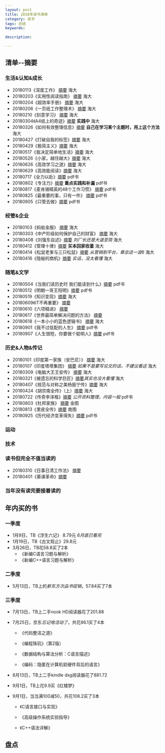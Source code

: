 ```yaml
---
layout: post   
title: 2018年读书清单    
category: 读书    
tags: 总结    
keywords:      

description:

---
```


## 清单--摘要

### 生活&认知&成长

+ 20180113《深度工作》 [摘要](https://www.jianshu.com/p/544069f05430)  海大
+ 20180203《实用性阅读指南》 [摘要](https://www.jianshu.com/p/f003b80a2127)  海大
+ 20180204《超效率手册》 [摘要](https://www.jianshu.com/p/cf0a46b6d0f2)  海大
+ 20180206《一页纸工作整理术》 [摘要](https://www.jianshu.com/p/61fe11295a87)  海大
+ 20180210《刻意学习》 [摘要](https://www.jianshu.com/p/0e32e881ab42)  海大
+ 20180304《A4纸上的奇迹》[摘要](https://www.jianshu.com/p/dde7bb111646) **实践中**  海大
+ 20180326《如何有效整理信息》[摘要](https://www.jianshu.com/p/c4c5ebd5763e) **自己在学习某个主题时，用上这个方法**  海大
+ 20180427《打破自我的标签》[摘要](https://www.jianshu.com/p/5c7532dc4183)  海大
+ 20180429《极简主义》[摘要](https://www.jianshu.com/p/926b85848cb2)  海大
+ 20180517《我决定简单地生活》[摘要](https://www.jianshu.com/p/3c0b650ac348)  海大
+ 20180526《小家，越住越大》[摘要](https://www.jianshu.com/p/9a5c5dd754ca)  海大
+ 20180626《高效学习之道》[摘要](https://www.jianshu.com/p/b4c91e5a8027)  海大
+ 20180629《高效能阅读》[摘要](https://www.jianshu.com/p/56c8b0c16e96)  海大
+ 20180717《全力以赴》[摘要](https://www.jianshu.com/p/d81b93c7cc92)  pdf书
+ 20180802《专注力》[摘要](https://www.jianshu.com/p/a4b0a52dd030)  **重点实践和补漏**  pdf书
+ 20180817《麦肯锡精英的48个工作习惯》 [摘要](https://www.jianshu.com/p/7f69f5b38a9e)  pdf书
+ 20180825《最重要的事，只有一件》 [摘要](https://www.jianshu.com/p/2a368bf451d8)  pdf书
+ 20180905《只管去做》[摘要](https://www.jianshu.com/p/6185c46a793a)  pdf书

### 经管&企业

+ 20180103《蚂蚁金服》 [摘要](https://www.jianshu.com/p/04f09ec8a46d)   海大
+ 20180303《中产阶级如何保护自己的财富》 [摘要](https://www.jianshu.com/p/34a1bd790d50)  海大
+ 20180408《刘强东自述》[摘要](https://www.jianshu.com/p/d72b197df0be) *刘厂长还是大道至简*   海大
+ 20180412《管理十律》[摘要](https://www.jianshu.com/p/e890f3b68647) **买本回家收着**   海大
+ 20180414《松鼠老爹与三只松鼠》[摘要](https://www.jianshu.com/p/8339b2c0eff2) *从营销到平台，章总这一波6*   海大
+ 20180416《隐秘的商机》[摘要](https://www.jianshu.com/p/6e965dd9947c) *实话，没太看懂*   海大

### 随笔&文学

+ 20180504《当我们读历史时 我们能读到什么》[摘要](https://www.jianshu.com/p/64e6f5df623d) pdf书
+ 20180512《明朝一哥王阳明》[摘要](https://www.jianshu.com/p/19104713be36)  pdf书
+ 20180519《知识变现》[摘要](https://www.jianshu.com/p/d903ea8c4751)  海大
+ 20180609《IT不再重要》 [摘要](https://www.jianshu.com/p/997692e386f0)
+ 20180610《六项精进》 [摘要](https://www.jianshu.com/p/0155f22e3d19)
+ 20180617《世界最简单解决问题的方法》 [摘要](https://www.jianshu.com/p/0adf331958f1)
+ 20180618《一本小小的蓝色逻辑书》 [摘要](https://www.jianshu.com/p/168a28fe0389)  海大
+ 20180901《我不过低配的人生》 [摘要](https://www.jianshu.com/p/68c27163b1d2)  pdf书
+ 20180907《人生很短，你要做个聪明人》[摘要](https://www.jianshu.com/p/3ba0ed01602d) pdf书

### 历史&人物&传记

+ 20180101《印度第一家族（安巴尼）》 [摘要](https://www.jianshu.com/p/eb71efc4dd14)  海大
+ 20180107《印度塔塔集团》 [摘要](https://www.jianshu.com/p/af52d24a1fa3) *如果不是要写论文的话，不建议看这*   海大
+ 20180309《电脑大王王安传》 [摘要](https://www.jianshu.com/p/b676c0435f24)  海大
+ 20180321《被遗忘的科学巨匠》[摘要](https://www.jianshu.com/p/254987388041)*其实也没大看懂*  海大
+ 20180407《规范与对称之美杨振宁传》[摘要]()  海大
+ 20180424《胡宗南全传》（上）[摘要](https://www.jianshu.com/p/ed8eeaf27ab1)   海大
+ 20180722《传奇李泽楷》[摘要](https://www.jianshu.com/p/7e28ec1babb7)  *公开资料整理，内容一般*  pdf书
+ 20180803《杜邦家族》 [摘要](https://www.jianshu.com/p/fe8a53ffbb47)  金图
+ 20180813《里皮全传》[摘要](https://www.jianshu.com/p/170407754d63)     南图
+ 20180925《历代经济变革得失》[摘要](https://www.jianshu.com/p/6c43f027eb52) pdf书

### 运动

### 技术

### 读书但完全不值当读的

+ 20180310《日事日清工作法》 [摘要](https://www.jianshu.com/p/ab6fdfb6c43c)
+ 20180401《慕课革命》[摘要]()

### 当年没有读完要接着读的

## 年内买的书

### 一季度

+ 1月9日，TB《浮生六记》 8.79元  *6月底已看完*
+ 1月19日，TB《古文观止》29.8元
+ 3月26日，TB花58.8买了2本
  + 《新编C语言习题与解析》
  + 《新编C++语言习题与解析》

### 二季度

+ 5月13日，TB上的*新东方次品书促销*，57.84买了7本

### 三季度

+ 7月13日，TB上二手nook HD阅读器花了201.88

+ 7月25日，京东*忘记啥活动了*，共花86.1买了4本

  + 《代码整洁之道》

  + 《编程珠玑》（第2版）

  + 《数据结构与算法分析：C语言描述》

  + 《编码：隐匿在计算机软硬件背后的语言》

+ 8月13日，TB上二手kindle dxg阅读器花了881.72

+ 9月1日，TB上花9.9买《红楼梦》

+ 9月1日，当当满100减50，共花108.2买了3本

  + 《C语言接口与实现》

  + 《高级操作系统实验指导》

  + 《C++语法详解》

## 盘点
